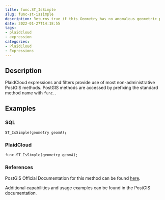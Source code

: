 ```yaml
---
title: func.ST_IsSimple
slug: func-st-issimple
description: Returns true if this Geometry has no anomalous geometric points
date: 2022-01-27T14:18:55
tags:
- plaidcloud
- expression
categories:
- PlaidCloud
- Expressions
---
```



## Description


PlaidCloud expressions and filters provide use of most non-administrative PostGIS methods. PostGIS methods are accessed by prefixing the standard method name with `func.`.



## Examples


### SQL



```
ST_IsSimple(geometry geomA);
```


### PlaidCloud



```
func.ST_IsSimple(geometry geomA);
```


### References


PostGIS Official Documentation for this method can be found [here](https://postgis.net/docs/manual-3.1/ST_IsSimple.html).



Additional capabilities and usage examples can be found in the PostGIS documentation.

